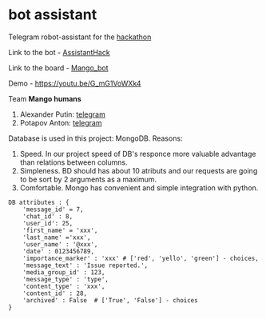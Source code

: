 # bot assistant
Telegram robot-assistant for the [hackathon](https://tfalliance.ru/)

Link to the bot - [AssistantHack](https://t.me/mango_humans_assistant_bot)

Link to the board - [Mango_bot](https://trello.com/b/wxsCduHL/mangobot)

Demo - https://youtu.be/G_mG1VoWXk4

Team **Mango humans**
1) Alexander Putin: [telegram](https://t.me/alik_put)
2) Potapov Anton: [telegram](https://t.me/JustAnt)


Database is used in this project: MongoDB.
Reasons: 
1. Speed. In our project speed of DB's responce more valuable advantage than relations between columns.
2. Simpleness. BD should has about 10 atributs and our requests are going to be sort by 2 arguments as a maximum.
3. Comfortable. Mongo has convenient and simple integration with python.   


```
DB attributes : {
    'message_id' = 7,
    'chat_id' : 8,
    'user_id': 25,
    'first_name' = 'xxx',
    'last_name' ='xxx', 
    'user_name' : '@xxx',  
    'date' : 0123456789,
    'importance_marker' : 'xxx' # ['red', 'yello', 'green'] - choices, 
    'message_text' : 'Issue reported.',
    'media_group_id' : 123,
    'message_type' : 'type',
    'content_type' : 'xxx',
    'content_id' : 28,
    'archived' : False  # ['True', 'False'] - choices
}
```
